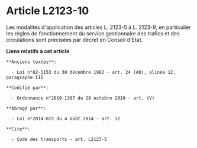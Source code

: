 # Article L2123-10

Les modalités d'application des articles L. 2123-5 à L. 2123-9, en particulier les règles de fonctionnement du service
gestionnaire des trafics et des circulations sont précisées par décret en Conseil d'Etat.

**Liens relatifs à cet article**

	**Anciens textes**:

	  - Loi n°82-1153 du 30 décembre 1982 - art. 24 (Ab), alinéa 12, paragraphe III

	**Codifié par**:

	  - Ordonnance n°2010-1307 du 28 octobre 2010 - art. (V)

	**Abrogé par**:

	  - Loi n°2014-872 du 4 août 2014 - art. 12

	**Cite**:

	  - Code des transports - art. L2123-5
